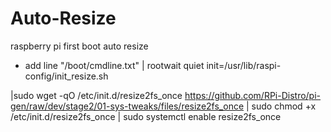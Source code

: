 # Auto-Resize
raspberry pi first boot auto resize


- add line "/boot/cmdline.txt" 
| rootwait quiet init=/usr/lib/raspi-config/init_resize.sh

|sudo wget -qO /etc/init.d/resize2fs_once https://github.com/RPi-Distro/pi-gen/raw/dev/stage2/01-sys-tweaks/files/resize2fs_once
| sudo chmod +x /etc/init.d/resize2fs_once
| sudo systemctl enable resize2fs_once

